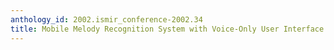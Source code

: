 ```yaml
---
anthology_id: 2002.ismir_conference-2002.34
title: Mobile Melody Recognition System with Voice-Only User Interface
---
```

